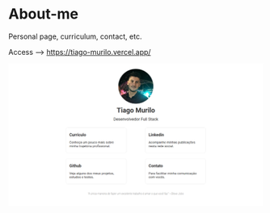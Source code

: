 # About-me
Personal page, curriculum, contact, etc.

Access --> https://tiago-murilo.vercel.app/

![fire-doom-effect](https://github.com/tiagomol1/about-me/blob/main/image.png)
